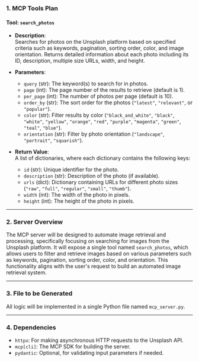 ### 1. **MCP Tools Plan**

#### Tool: `search_photos`
- **Description**:  
  Searches for photos on the Unsplash platform based on specified criteria such as keywords, pagination, sorting order, color, and image orientation. Returns detailed information about each photo including its ID, description, multiple size URLs, width, and height.

- **Parameters**:
  - `query` (str): The keyword(s) to search for in photos.
  - `page` (int): The page number of the results to retrieve (default is 1).
  - `per_page` (int): The number of photos per page (default is 10).
  - `order_by` (str): The sort order for the photos (`"latest"`, `"relevant"`, or `"popular"`).
  - `color` (str): Filter results by color (`"black_and_white"`, `"black"`, `"white"`, `"yellow"`, `"orange"`, `"red"`, `"purple"`, `"magenta"`, `"green"`, `"teal"`, `"blue"`).
  - `orientation` (str): Filter by photo orientation (`"landscape"`, `"portrait"`, `"squarish"`).

- **Return Value**:  
  A list of dictionaries, where each dictionary contains the following keys:
  - `id` (str): Unique identifier for the photo.
  - `description` (str): Description of the photo (if available).
  - `urls` (dict): Dictionary containing URLs for different photo sizes (`"raw"`, `"full"`, `"regular"`, `"small"`, `"thumb"`).
  - `width` (int): The width of the photo in pixels.
  - `height` (int): The height of the photo in pixels.

---

### 2. **Server Overview**
The MCP server will be designed to automate image retrieval and processing, specifically focusing on searching for images from the Unsplash platform. It will expose a single tool named `search_photos`, which allows users to filter and retrieve images based on various parameters such as keywords, pagination, sorting order, color, and orientation. This functionality aligns with the user's request to build an automated image retrieval system.

---

### 3. **File to be Generated**
All logic will be implemented in a single Python file named `mcp_server.py`.

---

### 4. **Dependencies**
- `httpx`: For making asynchronous HTTP requests to the Unsplash API.
- `mcp[cli]`: The MCP SDK for building the server.
- `pydantic`: Optional, for validating input parameters if needed.
